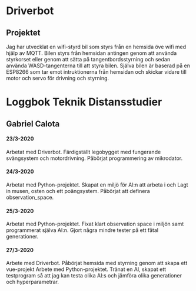 # Driverbot
## Projektet
Jag har utvecklat en wifi-styrd bil som styrs från en hemsida öve wifi med hjälp av MQTT. Bilen styrs från hemsidan antingen genom att använda styrkorset eller genom att sätta på tangentbordsstyrning och sedan använda WASD-tangenterna till att styra bilen. Själva bilen är baserad på en ESP8266 som tar emot intruktionerna från hemsidan och skickar vidare till motor och servo för drivning och styrning. 

# Loggbok Teknik Distansstudier

## Gabriel Calota

#### 23/3-2020
Arbetat med Driverbot. Färdigställt legobygget med fungerande svängsystem och motordrivning. Påbörjat programmering av mikrodator. 

#### 24/3-2020
Arbetat med Python-projektet. Skapat en miljö för AI:n att arbeta i och Lagt in musen, osten och ett poängsystem. Påbörjat att definera observation_space. 

#### 25/3-2020
Arbetat med Python-projektet. Fixat klart observation space i miljön samt programmerat själva AI:n. Gjort några mindre tester på ett fåtal generationer. 

#### 27/3-2020
Arbete med Driverbot. Påbörjat hemsida med styrning genom att skapa ett vue-projekt
Arbete med Python-projektet. Tränat en AI, skapat ett testprogram så att jag kan testa olika AI:s och jämföra olika generationer och hyperparametrar. 